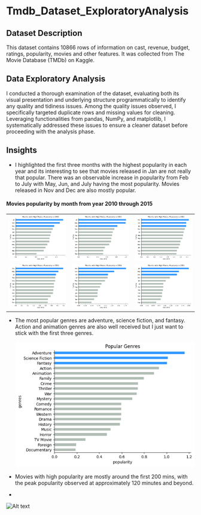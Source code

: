 # Tmdb_Dataset_ExploratoryAnalysis

## Dataset Description
This dataset contains 10866 rows of information on cast, revenue, budget, ratings, popularity, movies and other features. It was collected from The Movie Database (TMDb) on Kaggle.

## Data Exploratory Analysis

I conducted a thorough examination of the dataset, evaluating both its visual presentation and underlying structure programmatically to identify any quality and tidiness issues. 
Among the quality issues observed, I specifically targeted duplicate rows and missing values for cleaning. 
Leveraging functionalities from pandas, NumPy, and matplotlib, I systematically addressed these issues to ensure a cleaner dataset before proceeding with the analysis phase.

## Insights

- I highlighted the first three months with the highest popularity in each year and its interesting to see that movies released in Jan are not really that popular. There was an observable increase in popularity from Feb to July
with May, Jun, and July having the most popularity. Movies released in Nov and Dec are also mostly popular.

#### Movies popularity by month from year 2010 through 2015

<table style="border-collapse: collapse;">
  <tr>
    <td><img src="https://github.com/Adebisea/Tmdb_Dataset_ExploratoryAnalysis/blob/ee4eb4531d8cbdaef193e929bc111a56677a1a47/asset/monthpop2010.png" ></td>
    <td><img src="https://github.com/Adebisea/Tmdb_Dataset_ExploratoryAnalysis/blob/ee4eb4531d8cbdaef193e929bc111a56677a1a47/asset/monthpop2011.png"></td>
    <td><img src="https://github.com/Adebisea/Tmdb_Dataset_ExploratoryAnalysis/blob/ee4eb4531d8cbdaef193e929bc111a56677a1a47/asset/monthpop2012.png"></td>
  </tr>
   <tr>
    <td><img src="https://github.com/Adebisea/Tmdb_Dataset_ExploratoryAnalysis/blob/ee4eb4531d8cbdaef193e929bc111a56677a1a47/asset/monthpop2013.png" ></td>
    <td><img src="https://github.com/Adebisea/Tmdb_Dataset_ExploratoryAnalysis/blob/ee4eb4531d8cbdaef193e929bc111a56677a1a47/asset/monthpop2014.png"></td>
    <td><img src="https://github.com/Adebisea/Tmdb_Dataset_ExploratoryAnalysis/blob/ee4eb4531d8cbdaef193e929bc111a56677a1a47/asset/monthpop2015.png"></td>
  </tr>
 </table>

- The most popular genres are adventure, science fiction, and fantasy. Action and animation genres are also well received but I just want to stick with the first three genres.

  ![Alt text](https://github.com/Adebisea/Tmdb_Dataset_ExploratoryAnalysis/blob/68d9523476ae045269cbfe13fede2ebd4cedbcf8/asset/genrepop.png)
  
- Movies with high popularity are mostly around the first 200 mins, with the peak popularity observed at approximately 120 minutes and beyond.
- 
![Alt text](https://github.com/Adebisea/Tmdb_Dataset_ExploratoryAnalysis/blob/68d9523476ae045269cbfe13fede2ebd4cedbcf8/asset/runtimepop.png")
   


